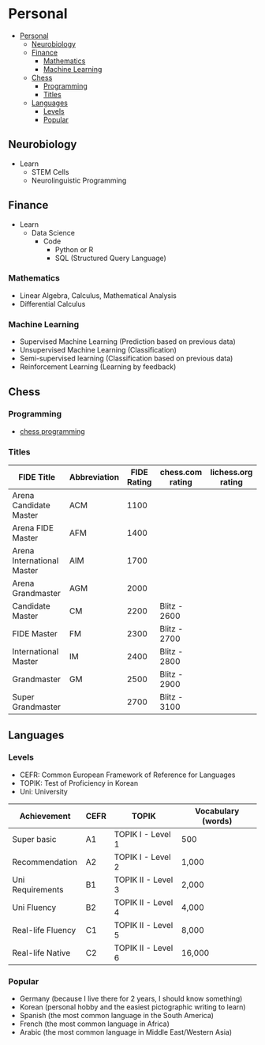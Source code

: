 # Personal

- [Personal](#personal)
  - [Neurobiology](#neurobiology)
  - [Finance](#finance)
    - [Mathematics](#mathematics)
    - [Machine Learning](#machine-learning)
  - [Chess](#chess)
    - [Programming](#programming)
    - [Titles](#titles)
  - [Languages](#languages)
    - [Levels](#levels)
    - [Popular](#popular)

## Neurobiology

- Learn
  - STEM Cells
  - Neurolinguistic Programming

## Finance

- Learn
  - Data Science
    - Code
      - Python or R
      - SQL (Structured Query Language)

### Mathematics

- Linear Algebra, Calculus, Mathematical Analysis
- Differential Calculus

### Machine Learning

- Supervised Machine Learning (Prediction based on previous data)
- Unsupervised Machine Learning (Classification)
- Semi-supervised learning (Classification based on previous data)
- Reinforcement Learning (Learning by feedback)

## Chess

### Programming

- [chess programming](https://www.chessprogramming.org)

### Titles

| FIDE Title                 | Abbreviation | FIDE Rating | chess.com rating | lichess.org rating |
| -------------------------- | ------------ | ----------- | ---------------- | ------------------ |
| Arena Candidate Master     | ACM          | 1100        |                  |                    |
| Arena FIDE Master          | AFM          | 1400        |                  |                    |
| Arena International Master | AIM          | 1700        |                  |                    |
| Arena Grandmaster          | AGM          | 2000        |                  |                    |
| Candidate Master           | CM           | 2200        | Blitz - 2600     |                    |
| FIDE Master                | FM           | 2300        | Blitz - 2700     |                    |
| International Master       | IM           | 2400        | Blitz - 2800     |                    |
| Grandmaster                | GM           | 2500        | Blitz - 2900     |                    |
| Super Grandmaster          |              | 2700        | Blitz - 3100     |                    |

## Languages

### Levels

- CEFR: Common European Framework of Reference for Languages
- TOPIK: Test of Proficiency in Korean
- Uni: University

| Achievement       | CEFR | TOPIK              | Vocabulary (words) |
| ----------------- | ---- | ------------------ | ------------------ |
| Super basic       | A1   | TOPIK I - Level 1  | 500                |
| Recommendation    | A2   | TOPIK I - Level 2  | 1,000              |
| Uni Requirements  | B1   | TOPIK II - Level 3 | 2,000              |
| Uni Fluency       | B2   | TOPIK II - Level 4 | 4,000              |
| Real-life Fluency | C1   | TOPIK II - Level 5 | 8,000              |
| Real-life Native  | C2   | TOPIK II - Level 6 | 16,000             |

### Popular

- Germany (because I live there for 2 years, I should know something)
- Korean (personal hobby and the easiest pictographic writing to learn)
- Spanish (the most common language in the South America)
- French (the most common language in Africa)
- Arabic (the most common language in Middle East/Western Asia)

